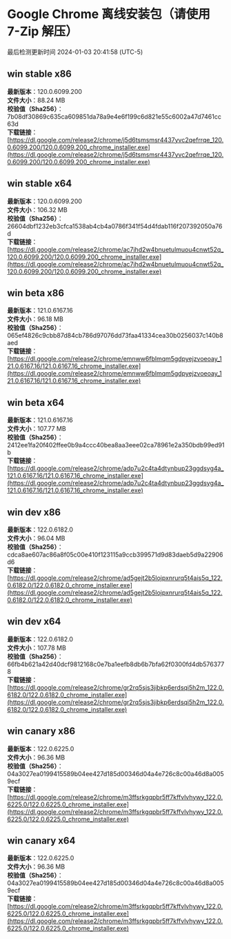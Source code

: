 # Google Chrome 离线安装包（请使用 7-Zip 解压）
最后检测更新时间
2024-01-03 20:41:58 (UTC-5)

## win stable x86
**最新版本**：120.0.6099.200  
**文件大小**：88.24 MB  
**校验值（Sha256）**：7b08df30869c635ca609851da78a9e4e6f199c6d821e55c6002a47d7461cc63d  
**下载链接**：[https://dl.google.com/release2/chrome/j5d6tsmsmsr4437yvc2qefrrqe_120.0.6099.200/120.0.6099.200_chrome_installer.exe](https://dl.google.com/release2/chrome/j5d6tsmsmsr4437yvc2qefrrqe_120.0.6099.200/120.0.6099.200_chrome_installer.exe)  

## win stable x64
**最新版本**：120.0.6099.200  
**文件大小**：106.32 MB  
**校验值（Sha256）**：26604dbf1232eb3cfca1538ab4cb4a0786f341f54d4fdab116f207392050a76d  
**下载链接**：[https://dl.google.com/release2/chrome/ac7jhd2w4bnuetulmuou4cnwt52q_120.0.6099.200/120.0.6099.200_chrome_installer.exe](https://dl.google.com/release2/chrome/ac7jhd2w4bnuetulmuou4cnwt52q_120.0.6099.200/120.0.6099.200_chrome_installer.exe)  

## win beta x86
**最新版本**：121.0.6167.16  
**文件大小**：96.18 MB  
**校验值（Sha256）**：065ef4826c9cbb87d84cb786d97076dd73faa41334cea30b0256037c140b8aed  
**下载链接**：[https://dl.google.com/release2/chrome/emnww6fblmqm5gdpyejzvoeoay_121.0.6167.16/121.0.6167.16_chrome_installer.exe](https://dl.google.com/release2/chrome/emnww6fblmqm5gdpyejzvoeoay_121.0.6167.16/121.0.6167.16_chrome_installer.exe)  

## win beta x64
**最新版本**：121.0.6167.16  
**文件大小**：107.77 MB  
**校验值（Sha256）**：2412ee1fa20f402ffee0b9a4ccc40bea8aa3eee02ca78961e2a350bdb99ed91b  
**下载链接**：[https://dl.google.com/release2/chrome/adp7u2c4ta4dtynbup23ggdsyg4a_121.0.6167.16/121.0.6167.16_chrome_installer.exe](https://dl.google.com/release2/chrome/adp7u2c4ta4dtynbup23ggdsyg4a_121.0.6167.16/121.0.6167.16_chrome_installer.exe)  

## win dev x86
**最新版本**：122.0.6182.0  
**文件大小**：96.04 MB  
**校验值（Sha256）**：cdca8ae607ac86a8f05c00e410f123115a9ccb399571d9d83daeb5d9a22906d6  
**下载链接**：[https://dl.google.com/release2/chrome/ad5gejt2b5lojpxnrurq5t4ais5q_122.0.6182.0/122.0.6182.0_chrome_installer.exe](https://dl.google.com/release2/chrome/ad5gejt2b5lojpxnrurq5t4ais5q_122.0.6182.0/122.0.6182.0_chrome_installer.exe)  

## win dev x64
**最新版本**：122.0.6182.0  
**文件大小**：107.78 MB  
**校验值（Sha256）**：66fb4b621a42d40dcf9812168c0e7ba1eefb8db6b7bfa62f0300fd4db5763778  
**下载链接**：[https://dl.google.com/release2/chrome/gr2rq5sjs3jibkp6erdsqi5h2m_122.0.6182.0/122.0.6182.0_chrome_installer.exe](https://dl.google.com/release2/chrome/gr2rq5sjs3jibkp6erdsqi5h2m_122.0.6182.0/122.0.6182.0_chrome_installer.exe)  

## win canary x86
**最新版本**：122.0.6225.0  
**文件大小**：96.36 MB  
**校验值（Sha256）**：04a3027ea0199415589b04ee427d185d00346d04a4e726c8c00a46d8a0059ecf  
**下载链接**：[https://dl.google.com/release2/chrome/m3ffsrkgqpbr5ff7kffvlvhywy_122.0.6225.0/122.0.6225.0_chrome_installer.exe](https://dl.google.com/release2/chrome/m3ffsrkgqpbr5ff7kffvlvhywy_122.0.6225.0/122.0.6225.0_chrome_installer.exe)  

## win canary x64
**最新版本**：122.0.6225.0  
**文件大小**：96.36 MB  
**校验值（Sha256）**：04a3027ea0199415589b04ee427d185d00346d04a4e726c8c00a46d8a0059ecf  
**下载链接**：[https://dl.google.com/release2/chrome/m3ffsrkgqpbr5ff7kffvlvhywy_122.0.6225.0/122.0.6225.0_chrome_installer.exe](https://dl.google.com/release2/chrome/m3ffsrkgqpbr5ff7kffvlvhywy_122.0.6225.0/122.0.6225.0_chrome_installer.exe)  

